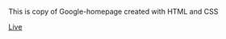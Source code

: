 This is copy of Google-homepage created with HTML and CSS

<a href="https://cymmgithub.github.io/google-homepage/">Live</a>

